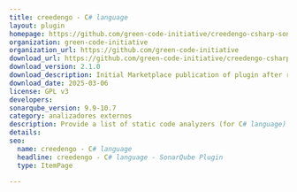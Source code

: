 ```yaml
---
title: creedengo - C# language
layout: plugin
homepage: https://github.com/green-code-initiative/creedengo-csharp-sonarqube
organization: green-code-initiative
organization_url: https://github.com/green-code-initiative
download_url: https://github.com/green-code-initiative/creedengo-csharp-sonarqube/releases/download/2.1.0/creedengo-csharp-plugin-2.1.0.jar
download_version: 2.1.0
download_description: Initial Marketplace publication of plugin after renaming from "ecocode-csharp"
download_date: 2025-03-06
license: GPL v3
developers: 
sonarqube_version: 9.9-10.7
category: analizadores externos
description: Provide a list of static code analyzers (for C# language) to highlight code structures that may have a negative ecological impact&#58; energy and resources over-consumption, "fatware", shortening terminals' lifespan, etc.
details: 
seo:
  name: creedengo - C# language
  headline: creedengo - C# language - SonarQube Plugin
  type: ItemPage

---
```

